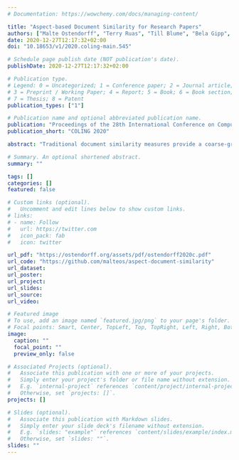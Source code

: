 ```yaml
---
# Documentation: https://wowchemy.com/docs/managing-content/

title: "Aspect-based Document Similarity for Research Papers"
authors: ["Malte Ostendorff", "Terry Ruas", "Till Blume", "Bela Gipp", "Georg Rehm"]
date: 2020-12-27T12:17:32+02:00
doi: "10.18653/v1/2020.coling-main.545"

# Schedule page publish date (NOT publication's date).
publishDate: 2020-12-27T12:17:32+02:00

# Publication type.
# Legend: 0 = Uncategorized; 1 = Conference paper; 2 = Journal article;
# 3 = Preprint / Working Paper; 4 = Report; 5 = Book; 6 = Book section;
# 7 = Thesis; 8 = Patent
publication_types: ["1"]

# Publication name and optional abbreviated publication name.
publication: "Proceedings of the 28th International Conference on Computational Linguistics"
publication_short: "COLING 2020"

abstract: "Traditional document similarity measures provide a coarse-grained distinction between similar and dissimilar documents. Typically, they do not consider in what aspects two documents are similar. This limits the granularity of applications like recommender systems that rely on document similarity. In this paper, we extend similarity with aspect information by performing a pairwise document classification task. We evaluate our aspect-based document similarity for research papers. Paper citations indicate the aspect-based similarity, i.e., the section title in which a citation occurs acts as a label for the pair of citing and cited paper. We apply a series of Transformer models such as RoBERTa, ELECTRA, XLNet, and BERT variations and compare them to an LSTM baseline. We perform our experiments on two newly constructed datasets of 172,073 research paper pairs from the ACL Anthology and CORD-19 corpus. Our results show SciBERT as the best performing system. A qualitative examination validates our quantitative results. Our findings motivate future research of aspect-based document similarity and the development of a recommender system based on the evaluated techniques. We make our datasets, code, and trained models publicly available. "

# Summary. An optional shortened abstract.
summary: ""

tags: []
categories: []
featured: false

# Custom links (optional).
#   Uncomment and edit lines below to show custom links.
# links:
# - name: Follow
#   url: https://twitter.com
#   icon_pack: fab
#   icon: twitter

url_pdf: "https://ostendorff.org/assets/pdf/ostendorff2020c.pdf"
url_code: "https://github.com/malteos/aspect-document-similarity"
url_dataset:
url_poster:
url_project:
url_slides:
url_source:
url_video:

# Featured image
# To use, add an image named `featured.jpg/png` to your page's folder.
# Focal points: Smart, Center, TopLeft, Top, TopRight, Left, Right, BottomLeft, Bottom, BottomRight.
image:
  caption: ""
  focal_point: ""
  preview_only: false

# Associated Projects (optional).
#   Associate this publication with one or more of your projects.
#   Simply enter your project's folder or file name without extension.
#   E.g. `internal-project` references `content/project/internal-project/index.md`.
#   Otherwise, set `projects: []`.
projects: []

# Slides (optional).
#   Associate this publication with Markdown slides.
#   Simply enter your slide deck's filename without extension.
#   E.g. `slides: "example"` references `content/slides/example/index.md`.
#   Otherwise, set `slides: ""`.
slides: ""
---
```

